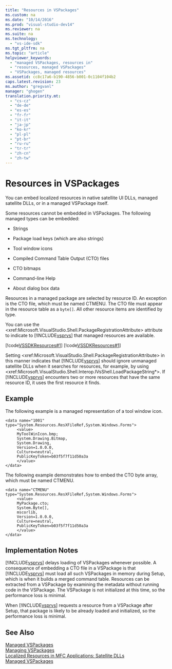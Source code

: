 ```yaml
---
title: "Resources in VSPackages"
ms.custom: na
ms.date: "10/14/2016"
ms.prod: "visual-studio-dev14"
ms.reviewer: na
ms.suite: na
ms.technology: 
  - "vs-ide-sdk"
ms.tgt_pltfrm: na
ms.topic: "article"
helpviewer_keywords: 
  - "managed VSPackages, resources in"
  - "resources, managed VSPackages"
  - "VSPackages, managed resources"
ms.assetid: cc8c17a6-b190-4856-b001-0c1104f104b2
caps.latest.revision: 23
ms.author: "gregvanl"
manager: "ghogen"
translation.priority.mt: 
  - "cs-cz"
  - "de-de"
  - "es-es"
  - "fr-fr"
  - "it-it"
  - "ja-jp"
  - "ko-kr"
  - "pl-pl"
  - "pt-br"
  - "ru-ru"
  - "tr-tr"
  - "zh-cn"
  - "zh-tw"
---
```

# Resources in VSPackages
You can embed localized resources in native satellite UI DLLs, managed satellite DLLs, or in a managed VSPackage itself.  
  
 Some resources cannot be embedded in VSPackages. The following managed types can be embedded:  
  
-   Strings  
  
-   Package load keys (which are also strings)  
  
-   Tool window icons  
  
-   Compiled Command Table Output (CTO) files  
  
-   CTO bitmaps  
  
-   Command-line Help  
  
-   About dialog box data  
  
 Resources in a managed package are selected by resource ID. An exception is the CTO file, which must be named CTMENU. The CTO file must appear in the resource table as a `byte[]`. All other resource items are identified by type.  
  
 You can use the \<xref:Microsoft.VisualStudio.Shell.PackageRegistrationAttribute> attribute to indicate to [!INCLUDE[vsprvs](../codequality/includes/vsprvs_md.md)] that managed resources are available.  
  
 [!code[VSSDKResources#1](../extensibility/codesnippet/CSharp/resources-in-vspackages_1.cs)]
[!code[VSSDKResources#1](../extensibility/codesnippet/VisualBasic/resources-in-vspackages_1.vb)]  
  
 Setting \<xref:Microsoft.VisualStudio.Shell.PackageRegistrationAttribute> in this manner indicates that [!INCLUDE[vsprvs](../codequality/includes/vsprvs_md.md)] should ignore unmanaged satellite DLLs when it searches for resources, for example, by using \<xref:Microsoft.VisualStudio.Shell.Interop.IVsShell.LoadPackageString*>. If [!INCLUDE[vsprvs](../codequality/includes/vsprvs_md.md)] encounters two or more resources that have the same resource ID, it uses the first resource it finds.  
  
## Example  
 The following example is a managed representation of a tool window icon.  
  
```  
<data name="1001"  
type="System.Resources.ResXFileRef,System.Windows.Forms">  
     <value>  
     MyToolWinIcon.bmp;  
     System.Drawing.Bitmap,  
     System.Drawing,  
     Version=1.0.0.0,  
     Culture=neutral,  
     PublicKeyToken=b03f5f7f11d50a3a  
     </value>  
</data>  
```  
  
 The following example demonstrates how to embed the CTO byte array, which must be named CTMENU.  
  
```  
<data name="CTMENU"  
type="System.Resources.ResXFileRef,System.Windows.Forms">  
     <value>  
     MyPackage.cto;  
     System.Byte[],  
     mscorlib,  
     Version=1.0.0.0,  
     Culture=neutral,  
     PublicKeyToken=b03f5f7f11d50a3a  
     </value>  
</data>  
```  
  
## Implementation Notes  
 [!INCLUDE[vsprvs](../codequality/includes/vsprvs_md.md)] delays loading of VSPackages whenever possible. A consequence of embedding a CTO file in a VSPackage is that [!INCLUDE[vsprvs](../codequality/includes/vsprvs_md.md)] must load all such VSPackages in memory during Setup, which is when it builds a merged command table. Resources can be extracted from a VSPackage by examining the metadata without running code in the VSPackage. The VSPackage is not initialized at this time, so the performance loss is minimal.  
  
 When [!INCLUDE[vsprvs](../codequality/includes/vsprvs_md.md)] requests a resource from a VSPackage after Setup, that package is likely to be already loaded and initialized, so the performance loss is minimal.  
  
## See Also  
 [Managed VSPackages](../misc/managed-vspackages.md)   
 [Managing VSPackages](../extensibility/managing-vspackages.md)   
 [Localized Resources in MFC Applications: Satellite DLLs](../Topic/Localized%20Resources%20in%20MFC%20Applications:%20Satellite%20DLLs.md)   
 [Managed VSPackages](../misc/managed-vspackages.md)